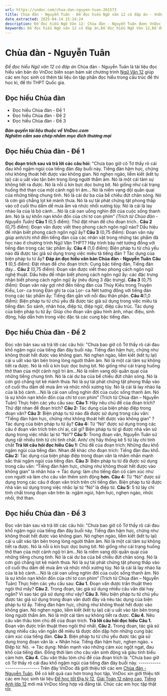 ```yaml
---
url: https://vndoc.com/chua-dan-nguyen-tuan-261573
title: Chùa đàn - Nguyễn Tuân - Đề đọc hiểu Ngữ văn 12 có đáp án - VnDoc.com
date_extracted: 2025-04-14 15:24:24
description: Đề đọc hiểu Ngữ Văn 12: Chùa đàn - Nguyễn Tuân được VnDoc biên soạn gửi tặng các em học sinh lớp 12 giúp các em có thêm đề luyện tập phần Đọc hiểu văn bản, chuẩn bị hành trang cho kì thi THPT Quốc gia được tốt nhất.
keywords: Đề đọc hiểu Ngữ văn 12 có đáp án,Đề đọc hiểu Ngữ Văn 12,Đề đọc hiểu văn bản,Đề đọc hiểu lớp 12,thi THPT Quốc Gia,Chùa đàn Nguyễn Tuân,Đề đọc hiểu Ngữ Văn 12 Chùa đàn Nguyễn Tuân,Đáp án đọc hiểu văn bản Chùa đàn Nguyễn Tuân,Đọc hiểu Chùa đàn
---
```


# Chùa đàn - Nguyễn Tuân
 _Đề đọc hiểu Ngữ văn 12 có đáp án_
Chùa đàn - Nguyễn Tuân là tài liệu đọc hiểu văn bản do VnDoc biên soạn bám sát chương trình [Ngữ Văn 12](<https://vndoc.com/ngu-van-lop12>) giúp các em học sinh có thêm tài liệu ôn tập phần đọc hiểu trong cấu trúc đề thi học kì, đề thi THPT Quốc gia.
## Đọc hiểu Chùa đàn
  * Đọc hiểu Chùa đàn - Đề 1
  * Đọc hiểu Chùa đàn - Đề 2
  * Đọc hiểu Chùa đàn - Đề 3

 _**Bản quyền tài liệu thuộc về VnDoc.com**_  
 _**Nghiêm cấm sao chép nhằm mục đích thương mại**_
## Đọc hiểu Chùa đàn - Đề 1
**Đọc đoạn trích sau và trả lời các câu hỏi:**
"Chưa bao giờ cô Tơ thấy rõ cái đau khổ ngậm ngùi của tiếng đàn đáy buổi này. Tiếng đàn hậm hực, chừng như không thoát hết được vào không gian. Nó nghẹn ngào, liễm kiết \(kết tụ lại\) cái u uất vào tận bên trong lòng người thẩm âm. Nó là một cái tâm sự không tiết ra được. Nó là nỗi ủ kín bực dọc bưng bít. Nó giống như cái trạng huống thở than của một cảnh ngộ tri âm... Nó là niềm vang dội quằn quại của những tiếng chung tình. Nó là cái dư ba của bể chiều đứt chân sóng. Nó là cơn gió chẳng lọt kẽ mành thưa. Nó là sự tái phát chứng tật phong thấp vào cỡ cuối thu dầm dề mưa ẩm và nhức nhối xương tủy. Nó là cái lả lay nhào lìa của lá bỏ cành....Nó là cái oan uổng nghìn đời của cuộc sống thanh âm. Nó là sự khốn nạn khốn đốn của chỉ tơ con phím"
_\(Trích từ Chùa đàn - Nguyễn Tuân\)_
**Câu 1** \(0,5 điểm\): Thử đặt nhan đề cho đoạn trích..
**Câu 2** \(0,75 điểm\): Đoạn văn được viết theo phong cách ngôn ngữ nào? Dấu hiệu để nhận biết phong cách ngôn ngữ ấy?
**Câu 3** \(0,75 điểm\): Đoạn văn này giúp anh/chị nhớ đến tiếng đàn của các nhân vật trong những tác phẩm đã học nào ở chương trình Ngữ Văn THPT? Hãy trình bày nét tương đồng với tiếng đàn trong các tác phẩm ấy.
**Câu 4** \(1,0 điểm\): Biện pháp tu từ chủ yếu nào đã được tác giả sử dụng trong việc miêu tả tiếng đàn ? Tác dụng của biện pháp tu từ ấy?
**Đáp án đọc hiểu văn bản Chùa đàn - Nguyễn Tuân**
**Câu 1** \(0,5 điểm\):
Đặt nhan đề cho đoạn trích: Cung bậc tiếng đàn, Tiếng đàn đáy…
**Câu 2** \(0,75 điểm\):
Đoạn văn được viết theo phong cách ngôn ngữ nghệ thuật.
Dấu hiệu để nhận biết phong cách ngôn ngữ ấy: các đặc trưng nhận biết phong cách ngôn ngữ ấy \(nêu đúng 3 đặc trưng\).
**Câu 3** \(0,75 điểm\):
Đoạn văn này gợi nhớ đến tiếng đàn của Thúy Kiều trong Truyện Kiều, Lor- ca trong Đàn ghi ta của Lor- ca
Nét tương đồng với tiếng đàn trong các tác phẩm ấy: Tiếng đàn gắn với nỗi đau thân phận.
**Câu 4**\(1,0 điểm\):
Biện pháp tu từ chủ yếu đã được tác giả sử dụng trong việc miêu tả tiếng đàn: So sánh, nhân hóa, điệp từ, điệp ngữ, điệp cấu trúc.
Tác dụng của biện pháp tu từ ấy: Giúp cho đoạn văn giàu hình ảnh, nhạc điệu, sinh động, hấp dẫn hơn trong việc đặc tả các cung bậc tiếng đàn.
## Đọc hiểu Chùa đàn - Đề 2
Đọc văn bản sau và trả lời các câu hỏi:
"Chưa bao giờ cô Tơ thấy rõ cái đau khổ ngậm ngùi của tiếng đàn đáy buổi này. Tiếng đàn hậm hực, chừng như không thoát hết được vào không gian. Nó nghẹn ngào, liễm kiết \(kết tụ lại\) cái u uất vào tận bên trong lòng người thẩm âm. Nó là một cái tâm sự không tiết ra được. Nó là nỗi ủ kín bực dọc bưng bít. Nó giống như cái trạng huống thở than của một cảnh ngộ tri âm…Nó là niềm vang dội quằn quại của những tiếng chung tình. Nó là cái dư ba của bể chiều đứt chân sóng. Nó là cơn gió chẳng lọt kẽ mành thưa. Nó là sự tái phát chứng tật phong thấp vào cỡ cuối thu dầm dề mưa ẩm và nhức nhối xương tủy. Nó là cái lả lay nhào lìa của lá bỏ cành….Nó là cái oan uổng nghìn đời của cuộc sống thanh âm. Nó là sự khốn nạn khốn đốn của chỉ tơ con phím”
\(Trích từ Chùa đàn – Nguyễn Tuân\)
Thực hiện các yêu cầu sau:
**Câu 1:** Hãy nêu chủ đề của đoạn trích? Thử đặt nhan đề đoạn trích?
**Câu 2:** Tác dụng của biện pháp điệp trong đoạn văn?
**Câu 3:** Biện pháp tu từ nào đã được sử dụng trong câu văn: “Tiếng đàn hậm hực, chừng như không thoát hết được vào không gian” ? Tác dụng của biện pháp tu từ ấy?
**Câu 4:** Từ “Nó” được sử dụng trong các câu ở đoạn văn trích trên chỉ ai, cái gì? Biện pháp tu từ gì được nhà văn sử dụng trong việc nhắc lại từ “Nó“?
**Câu 5:** Trong đoạn văn, Nguyễn Tuân sử dụng rất nhiều tính từ chỉ tính chất. Anh/ chị hãy thống kê 5 từ láy chỉ tính chất
**Trả lời câu hỏi đọc hiểu**
**Câu 1:**
Chủ đề của đoạn trích: Những đau khổ ngậm ngùi của tiếng đàn.
Nhan đề khác cho đoạn trích: Tiếng đàn đau khổ.
**Câu 2:**
Tác dụng của biện pháp điệp trong đoạn văn là nhằm nhấn mạnh sắc thái ngậm ngùi của tiếng đàn.
**Câu 3:**
Biện pháp tu từ đã được sử dụng trong câu văn: “Tiếng đàn hậm hực, chừng như không thoát hết được vào không gian” là nhân hóa
→ Tác dụng: làm cho tiếng đàn có cảm xúc như con người và làm cho câu văn thêm sinh động **hơn.**
**Câu 4:**
Từ “Nó” được sử dụng trong các câu ở đoạn văn trích trên chỉ tiếng đàn.
Biện pháp tu từ được nhà văn sử dụng trong việc nhắc lại từ “Nó“ là điệp từ.
**Câu 5:**
5 từ láy chỉ tính chất trong đoạn văn trên là: ngậm ngùi, hậm hực, nghẹn ngào, nhức nhối, thở than.
## Đọc hiểu Chùa đàn - Đề 3
Đọc văn bản sau và trả lời các câu hỏi:
"Chưa bao giờ cô Tơ thấy rõ cái đau khổ ngậm ngùi của tiếng đàn đáy buổi này. Tiếng đàn hậm hực, chừng như không thoát hết được vào không gian. Nó nghẹn ngào, liễm kiết \(kết tụ lại\) cái u uất vào tận bên trong lòng người thẩm âm. Nó là một cái tâm sự không tiết ra được. Nó là nỗi ủ kín bực dọc bưng bít. Nó giống như cái trạng huống thở than của một cảnh ngộ tri âm…Nó là niềm vang dội quằn quại của những tiếng chung tình. Nó là cái dư ba của bể chiều đứt chân sóng. Nó là cơn gió chẳng lọt kẽ mành thưa. Nó là sự tái phát chứng tật phong thấp vào cỡ cuối thu dầm dề mưa ẩm và nhức nhối xương tủy. Nó là cái lả lay nhào lìa của lá bỏ cành….Nó là cái oan uổng nghìn đời của cuộc sống thanh âm. Nó là sự khốn nạn khốn đốn của chỉ tơ con phím”
\(Trích từ Chùa đàn – Nguyễn Tuân\)
Thực hiện các yêu cầu sau:
**Câu 1.** Đoạn văn được trần thuật theo ngôi thứ mấy?
**Câu 2.** Trong đoạn, tác giả sử dụng nhiều câu văn dài hay ngắn? Vi sao tác giả sử dụng như vậy?
**Câu 3.** Nêu biện pháp tu từ chủ yếu được tác giả sử dụng trong đoạn văn dưới đây và nêu tác dụng của biện pháp tu từ ấy.
Tiếng đàn hậm hực, chừng như không thoát hết được vào khống gian. Nó nghẹn ngào, liễm kiết \(kết tụ lại\) cái u uất vào tận bên trong lòng người thẩm âm. Nó là một cái tâm sự không tiết ra được.
**Câu 4.** Nêu câu văn thâu tóm chủ đề của đoạn trích.
**Trả lời câu hỏi đọc hiểu**
**Câu 1.**
Đoạn văn được trần thuật theo ngôi thứ nhất.
**Câu 2.**
Trong đoạn, tác giả sử dụng nhiều câu văn ngắn để miêu tả được dồn dập hơn những cung bậc cảm xúc của tiếng đàn.
**Câu 3.**
Biện pháp tu từ chủ yếu được tác giả sử dụng trong đoạn văn là:
\+ Nhân hóa: Tiếng đàn hậm hực, nghẹn ngào.
\+ Điệp từ: Nó.
→ Tác dụng: Nhấn mạnh vào những cảm xúc ngột ngạt, đau khổ của tiếng đàn. Đồng thời làm cho câu văn sinh động và giàu tính biểu cảm hơn.
**Câu 4.**
Câu văn thâu tóm chủ đề của đoạn trích là: "Chưa bao giờ cô Tơ thấy rõ cái đau khổ ngậm ngùi của tiếng đàn đáy buổi này.
\----------------------------
Trên đây VnDoc đã giới thiệu tới các em [Chùa đàn - Nguyễn Tuân](<https://vndoc.com/chua-dan-nguyen-tuan-261573>). Để có kết quả cao hơn trong học tập, VnDoc xin giới thiệu tới các em học sinh tài liệu [Để học tốt Địa lý 12](<https://vndoc.com/giai-vo-bt-dia-li12>), [Giải Toán 12 nâng cao](<https://vndoc.com/giai-toan-12-nang-cao>), [Tiếng Anh lớp 12](<https://vndoc.com/tieng-anh-12-moi>) mới mà VnDoc tổng hợp và đăng tải.
Chúc các em học tập thật tốt.
